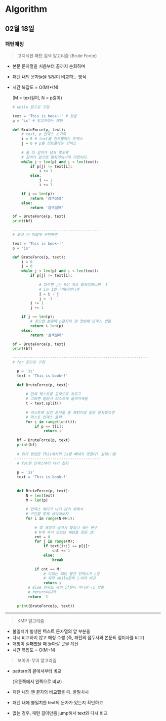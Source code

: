 # Algorithm

## 02월 18일

### 패턴매칭

> 고지식한 패턴 검색 알고리즘 (Brute Force)

- 본문 문자열을 처음부터 끝까지 순회하며

- 패턴 내의 문자들을 일일이 비교하는 방식

- 시간 복잡도 = O(M)*(N)

  (M = text길이, N = p길이)

  ```python
  # while 문으로 구현
  
  text = 'This is book~!' # 본문
  p = 'is' # 찾고자하는 패턴
  
  def BruteForce(p, text):
      # text, p 인덱스 초기화
      i = 0 # text를 컨트롤하는 인덱스
      j = 0 # p를 컨트롤하는 인덱스
      
      # 둘 다 길이가 넘지 않도록
      # 길이가 같으면 멈춰야되니까 미만이다.
      while j < len(p) and i < len(text):
          if p[j] != text[i]:
              i += 1
          else:
              j += 1
              i += 1
  
      if j == len(p):
          return '검색성공'
      else:
          return '검색실패'
  
  bf = BruteForce(p, text)
  print(bf)
  
  ---------------------------------------
  # 조금 더 어렵게 구현하면
  
  text = 'This is book~!'
  p = 'is'
  
  def BruteForce(p, text):   
      i = 0
      j = 0
      while j < len(p) and i < len(text):
          if p[j] != text[i]:
              
              # 다르면 j는 0이 계속 되어야하니까 -1
              # i는 1만 더해야하니까
              i = i - j
              j = -1
          i += 1
          j += 1
  
      if j == len(p):
          # 찾으면 본문에 p글자의 맨 첫번째 인덱스 반환
          return i-len(p)
      else:
          return '검색실패'
  
  bf = BruteForce(p, text)
  print(bf)
  
  -------------------------------------------------------------
  # for 문으로 구현
  
    p = 'is'
    text = 'This is book~!'
    
    def BruteForce(p, text):
        
        # 전체 텍스트를 공백으로 자르고
        # 그러면 잘려서 리스트에 들어가게됨
        t = text.split()
        
        # 리스트에 담긴 문자들 중 패턴이랑 같은 문자있으면
        # 리스트 인덱스 출력
        for i in range(len(t)):
            if p == t[i]:
                return i
    
    bf = BruteForce(p, text)
    print(bf)
    
    # 위의 방법은 This에서의 is를 빼내지 못한다! 실패!!😅
   ---------------------------------------
    # for문 인덱스부터 다시 잡자
    
    p = 'is'
    text = 'This is book~!'
    
    
    def BruteForce(p, text):
        N = len(text)
        M = len(p)
        
        # 인덱스 에러가 나지 않기 위해서
        # 구간합 문제 생각해보자
        for i in range(N-M+1):
            
            # 몇 개까지 글자가 맞았나 세는 변수
            # M개 까지 맞으면 패턴을 찾은 것!
            cnt = 0
            for j in range(M):
                if text[i+j] == p[j]:
                    cnt += 1
                else:
                    break
                    
            if cnt == M:
                # 이때는 패턴 발견 인덱스가 i임
                # 위의 while문의 i-M과 비교
                return i
         # else 안써도 위의 if문이 아니면 -1 반환
         # return이니까
         return -1
    
    print(BruteForce(p, text))
  ```



---------------------------------------



> KMP 알고리즘

- 불일치가 발생한 텍스트 문자열의 앞 부분을
- 다시 비교하지 않고 매칭 수행 (즉, 패턴의 접두사와 본문의 접미사를 비교)
- 매칭이 실패했을 때 돌아갈 곳을 계산
- 시간 복잡도 = O(M+N)



> 보이어-무어 알고리즘

- pattern의 끝에서부터 비교 

  (오른쪽에서 왼쪽으로 비교)

- 패턴 내의 맨 끝자와 비교했을 때, 불일치시

- 패턴 내에 불일치한 text의 문자가 있는지 확인하고

- 없는 경우, 패턴 길이만큼 jump해서 text와 다시 비교